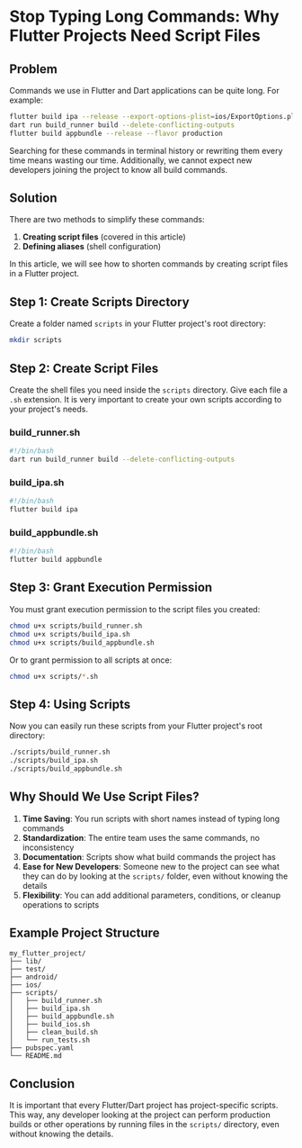 # Stop Typing Long Commands: Why Flutter Projects Need Script Files

## Problem

Commands we use in Flutter and Dart applications can be quite long. For example:

```bash
flutter build ipa --release --export-options-plist=ios/ExportOptions.plist
dart run build_runner build --delete-conflicting-outputs
flutter build appbundle --release --flavor production
```

Searching for these commands in terminal history or rewriting them every time means wasting our time. Additionally, we cannot expect new developers joining the project to know all build commands.

## Solution

There are two methods to simplify these commands:
1. **Creating script files** (covered in this article)
2. **Defining aliases** (shell configuration)

In this article, we will see how to shorten commands by creating script files in a Flutter project.

## Step 1: Create Scripts Directory

Create a folder named `scripts` in your Flutter project's root directory:

```bash
mkdir scripts
```

## Step 2: Create Script Files

Create the shell files you need inside the `scripts` directory. Give each file a `.sh` extension. It is very important to create your own scripts according to your project's needs.

### build_runner.sh

```bash
#!/bin/bash
dart run build_runner build --delete-conflicting-outputs
```

### build_ipa.sh

```bash
#!/bin/bash
flutter build ipa
```

### build_appbundle.sh

```bash
#!/bin/bash
flutter build appbundle
```

## Step 3: Grant Execution Permission

You must grant execution permission to the script files you created:

```bash
chmod u+x scripts/build_runner.sh
chmod u+x scripts/build_ipa.sh
chmod u+x scripts/build_appbundle.sh
```

Or to grant permission to all scripts at once:

```bash
chmod u+x scripts/*.sh
```

## Step 4: Using Scripts

Now you can easily run these scripts from your Flutter project's root directory:

```bash
./scripts/build_runner.sh
./scripts/build_ipa.sh
./scripts/build_appbundle.sh
```

## Why Should We Use Script Files?

1. **Time Saving**: You run scripts with short names instead of typing long commands
2. **Standardization**: The entire team uses the same commands, no inconsistency
3. **Documentation**: Scripts show what build commands the project has
4. **Ease for New Developers**: Someone new to the project can see what they can do by looking at the `scripts/` folder, even without knowing the details
5. **Flexibility**: You can add additional parameters, conditions, or cleanup operations to scripts

## Example Project Structure

```
my_flutter_project/
├── lib/
├── test/
├── android/
├── ios/
├── scripts/
│   ├── build_runner.sh
│   ├── build_ipa.sh
│   ├── build_appbundle.sh
│   ├── build_ios.sh
│   ├── clean_build.sh
│   └── run_tests.sh
├── pubspec.yaml
└── README.md
```

## Conclusion

It is important that every Flutter/Dart project has project-specific scripts. This way, any developer looking at the project can perform production builds or other operations by running files in the `scripts/` directory, even without knowing the details.

